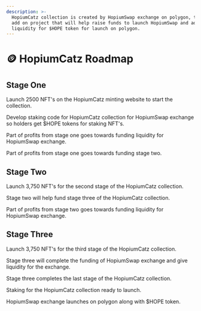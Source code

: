 ```yaml
---
description: >-
  HopiumCatz collection is created by HopiumSwap exchange on polygon, this is an
  add on project that will help raise funds to launch HopiumSwap and add
  liquidity for $HOPE token for launch on polygon.
---
```


# 🪙 HopiumCatz Roadmap

## Stage One

Launch 2500 NFT's on the HopiumCatz minting website to start the collection.&#x20;

Develop staking code for HopiumCatz collection for HopiumSwap exchange so holders get $HOPE tokens for staking NFT's.&#x20;

Part of profits from stage one goes towards funding liquidity for HopiumSwap exchange.

Part of profits from stage one goes towards funding stage two.

## Stage Two

Launch 3,750 NFT's for the second stage of the HopiumCatz collection.

Stage two will help fund stage three of the HopiumCatz collection.

Part of profits from stage two goes towards funding liquidity for HopiumSwap exchange.

## Stage Three

Launch 3,750 NFT's for the third stage of the HopiumCatz collection.

Stage three will complete the funding of HopiumSwap exchange and give liquidity for the exchange.

Stage three completes the last stage of the HopiumCatz collection.

Staking for the HopiumCatz collection ready to launch.

HopiumSwap exchange launches on polygon along with $HOPE token.

